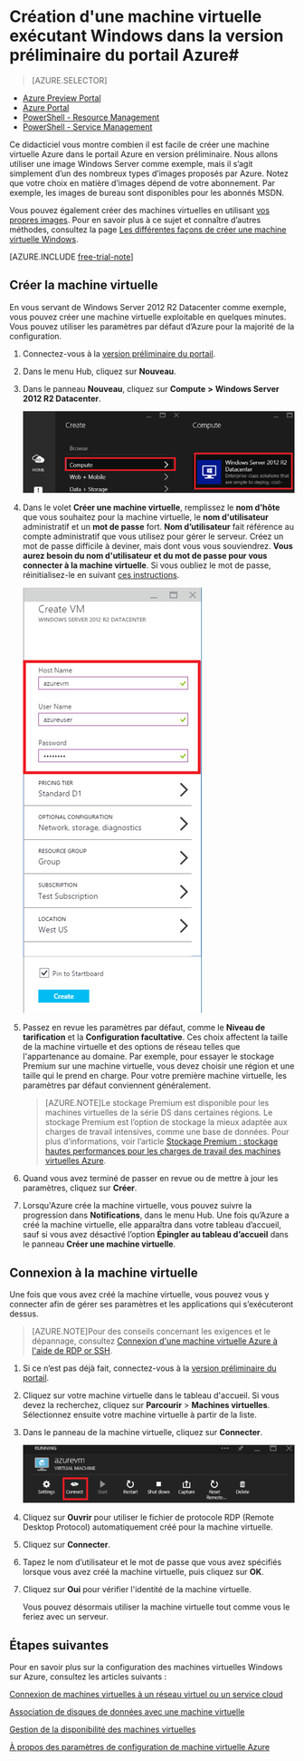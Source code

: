 <properties
	pageTitle="Création d'une machine virtuelle exécutant Windows dans le portail Azure Preview"
	description="Apprenez à créer une machine virtuelle Azure exécutant Windows à partir d’Azure Marketplace de la version préliminaire du portail Azure"
	services="virtual-machines"
	documentationCenter=""
	authors="KBDAzure"
	manager="timlt"
	editor=""/>
<tags
	ms.service="virtual-machines"
	ms.workload="infrastructure-services"
	ms.tgt_pltfrm="vm-windows"
	ms.devlang="na"
	ms.topic="get-started-article"
	ms.date="06/03/2015"
	ms.author="kathydav"/>

# Création d'une machine virtuelle exécutant Windows dans la version préliminaire du portail Azure#

> [AZURE.SELECTOR]
- [Azure Preview Portal](virtual-machines-windows-tutorial.md)
- [Azure Portal](virtual-machines-windows-tutorial-classic-portal.md)
- [PowerShell - Resource Management](virtual-machines-deploy-rmtemplates-powershell.md)
- [PowerShell - Service Management](virtual-machines-ps-create-preconfigure-windows-vms.md)

Ce didacticiel vous montre combien il est facile de créer une machine virtuelle Azure dans le portail Azure en version préliminaire. Nous allons utiliser une image Windows Server comme exemple, mais il s’agit simplement d’un des nombreux types d’images proposés par Azure. Notez que votre choix en matière d’images dépend de votre abonnement. Par exemple, les images de bureau sont disponibles pour les abonnés MSDN.

Vous pouvez également créer des machines virtuelles en utilisant [vos propres images](virtual-machines-create-upload-vhd-windows-server.md). Pour en savoir plus à ce sujet et connaître d’autres méthodes, consultez la page [Les différentes façons de créer une machine virtuelle Windows](virtual-machines-windows-choices-create-vm.md).

[AZURE.INCLUDE [free-trial-note](../../includes/free-trial-note.md)]


## Créer la machine virtuelle

En vous servant de Windows Server 2012 R2 Datacenter comme exemple, vous pouvez créer une machine virtuelle exploitable en quelques minutes. Vous pouvez utiliser les paramètres par défaut d’Azure pour la majorité de la configuration.

1. Connectez-vous à la [version préliminaire du portail](https://portal.azure.com).

2. Dans le menu Hub, cliquez sur **Nouveau**.

3. Dans le panneau **Nouveau**, cliquez sur **Compute** **>** **Windows Server 2012 R2 Datacenter**.

	![Sélectionner une image de machine virtuelle à partir de Marketplace](./media/virtual-machines-windows-tutorial/marketplace_portal.png)

4. Dans le volet **Créer une machine virtuelle**, remplissez le **nom d'hôte** que vous souhaitez pour la machine virtuelle, le **nom d'utilisateur** administratif et un **mot de passe** fort. **Nom d’utilisateur** fait référence au compte administratif que vous utilisez pour gérer le serveur. Créez un mot de passe difficile à deviner, mais dont vous vous souviendrez. **Vous aurez besoin du nom d'utilisateur et du mot de passe pour vous connecter à la machine virtuelle**. Si vous oubliez le mot de passe, réinitialisez-le en suivant [ces instructions](virtual-machines-windows-reset-password.md).

	![Configure host name and log on credentials](./media/virtual-machines-windows-tutorial/create_vm_name_pwd_portal.png)

5. Passez en revue les paramètres par défaut, comme le **Niveau de tarification** et la **Configuration facultative**. Ces choix affectent la taille de la machine virtuelle et des options de réseau telles que l'appartenance au domaine. Par exemple, pour essayer le stockage Premium sur une machine virtuelle, vous devez choisir une région et une taille qui le prend en charge. Pour votre première machine virtuelle, les paramètres par défaut conviennent généralement.

	>[AZURE.NOTE]Le stockage Premium est disponible pour les machines virtuelles de la série DS dans certaines régions. Le stockage Premium est l’option de stockage la mieux adaptée aux charges de travail intensives, comme une base de données. Pour plus d’informations, voir l’article [Stockage Premium : stockage hautes performances pour les charges de travail des machines virtuelles Azure](storage-premium-storage-preview-portal.md).

6. Quand vous avez terminé de passer en revue ou de mettre à jour les paramètres, cliquez sur **Créer**.

7. Lorsqu'Azure crée la machine virtuelle, vous pouvez suivre la progression dans **Notifications**, dans le menu Hub. Une fois qu’Azure a créé la machine virtuelle, elle apparaîtra dans votre tableau d’accueil, sauf si vous avez désactivé l’option **Épingler au tableau d’accueil** dans le panneau **Créer une machine virtuelle**.

## Connexion à la machine virtuelle

Une fois que vous avez créé la machine virtuelle, vous pouvez vous y connecter afin de gérer ses paramètres et les applications qui s’exécuteront dessus.

>[AZURE.NOTE]Pour des conseils concernant les exigences et le dépannage, consultez [Connexion d'une machine virtuelle Azure à l'aide de RDP or SSH](https://msdn.microsoft.com/library/azure/dn535788.aspx).

1. Si ce n’est pas déjà fait, connectez-vous à la [version préliminaire du portail](https://portal.azure.com).

2. Cliquez sur votre machine virtuelle dans le tableau d'accueil. Si vous devez la recherchez, cliquez sur **Parcourir** > **Machines virtuelles**. Sélectionnez ensuite votre machine virtuelle à partir de la liste.

3. Dans le panneau de la machine virtuelle, cliquez sur **Connecter**.

	![Connexion à la machine virtuelle](./media/virtual-machines-windows-tutorial/connect_vm_portal.png)

4. Cliquez sur **Ouvrir** pour utiliser le fichier de protocole RDP (Remote Desktop Protocol) automatiquement créé pour la machine virtuelle.

5. Cliquez sur **Connecter**.

6. Tapez le nom d’utilisateur et le mot de passe que vous avez spécifiés lorsque vous avez créé la machine virtuelle, puis cliquez sur **OK**.

7. Cliquez sur **Oui** pour vérifier l'identité de la machine virtuelle.

	Vous pouvez désormais utiliser la machine virtuelle tout comme vous le feriez avec un serveur.

## Étapes suivantes

Pour en savoir plus sur la configuration des machines virtuelles Windows sur Azure, consultez les articles suivants :

[Connexion de machines virtuelles à un réseau virtuel ou un service cloud](cloud-services-connect-virtual-machine.md)

[Association de disques de données avec une machine virtuelle](storage-windows-attach-disk.md)

[Gestion de la disponibilité des machines virtuelles](../manage-availability-virtual-machines.md)

[À propos des paramètres de configuration de machine virtuelle Azure](http://msdn.microsoft.com/library/azure/dn763935.aspx)
 

<!---HONumber=July15_HO2-->